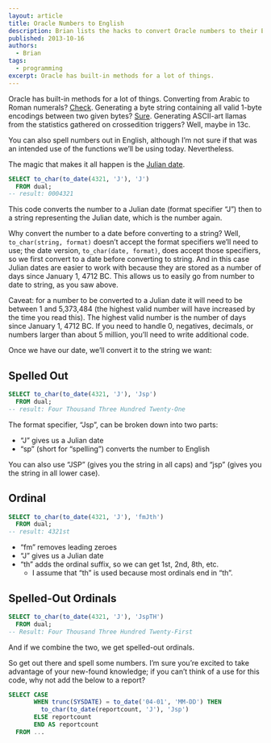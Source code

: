 ```yaml
---
layout: article
title: Oracle Numbers to English
description: Brian lists the hacks to convert Oracle numbers to their English equivalents.
published: 2013-10-16
authors:
  - Brian
tags:
  - programming
excerpt: Oracle has built-in methods for a lot of things.
---
```


Oracle has built-in methods for a lot of things. Converting from Arabic to Roman numerals? [Check](http://docs.oracle.com/cd/E16655_01/server.121/e17209/sql_elements004.htm#r15c1-t61). Generating a byte string containing all valid 1-byte encodings between two given bytes? [Sure](http://docs.oracle.com/cd/E16655_01/appdev.121/e17602/u_raw.htm#ARPLS71430). Generating ASCII-art llamas from the statistics gathered on crossedition triggers? Well, maybe in 13c.

You can also spell numbers out in English, although I’m not sure if that was an intended use of the functions we’ll be using today. Nevertheless.

The magic that makes it all happen is the [Julian date](http://en.wikipedia.org/wiki/Julian_calendar).

```sql
SELECT to_char(to_date(4321, 'J'), 'J') 
  FROM dual; 
-- result: 0004321
```

This code converts the number to a Julian date (format specifier “J”) then to a string representing the Julian date, which is the number again.

Why convert the number to a date before converting to a string? Well, `to_char(string, format)` doesn’t accept the format specifiers we’ll need to use; the date version, `to_char(date, format)`, does accept those specifiers, so we first convert to a date before converting to string. And in this case Julian dates are easier to work with because they are stored as a number of days since January 1, 4712 <abbr>BC</abbr>. This allows us to easily go from number to date to string, as you saw above.

Caveat: for a number to be converted to a Julian date it will need to be between 1 and 5,373,484 (the highest valid number will have increased by the time you read this). The highest valid number is the number of days since January 1, 4712 <abbr>BC</abbr>. If you need to handle 0, negatives, decimals, or numbers larger than about 5 million, you’ll need to write additional code.

Once we have our date, we’ll convert it to the string we want:

## Spelled Out  

```sql
SELECT to_char(to_date(4321, 'J'), 'Jsp') 
  FROM dual;
-- result: Four Thousand Three Hundred Twenty-One
```
The format specifier, “Jsp”, can be broken down into two parts:

- “J” gives us a Julian date
- “sp” (short for “spelling”) converts the number to English

You can also use “JSP” (gives you the string in all caps) and “jsp” (gives you the string in all lower case).

## Ordinal

```sql
SELECT to_char(to_date(4321, 'J'), 'fmJth') 
  FROM dual;
-- result: 4321st
```

- “fm” removes leading zeroes
- “J” gives us a Julian date
- “th” adds the ordinal suffix, so we can get 1st, 2nd, 8th, etc.
  - I assume that “th” is used because most ordinals end in “th”.

## Spelled-Out Ordinals

```sql
SELECT to_char(to_date(4321, 'J'), 'JspTH') 
  FROM dual; 
-- Result: Four Thousand Three Hundred Twenty-First
```
And if we combine the two, we get spelled-out ordinals.

So get out there and spell some numbers. I’m sure you’re excited to take advantage of your new-found knowledge; if you can’t think of a use for this code, why not add the below to a report?

```sql
SELECT CASE 
       WHEN trunc(SYSDATE) = to_date('04-01', 'MM-DD') THEN 
         to_char(to_date(reportcount, 'J'), 'Jsp') 
       ELSE reportcount 
       END AS reportcount 
  FROM ...
```